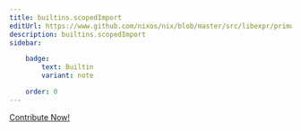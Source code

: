 ```yaml
---
title: builtins.scopedImport
editUrl: https://www.github.com/nixos/nix/blob/master/src/libexpr/primops.cc
description: builtins.scopedImport
sidebar:

    badge:
        text: Builtin
        variant: note

    order: 0
---
```


<a href="https://www.github.com/nixos/nix/blob/master/src/libexpr/primops.cc">Contribute Now!</a>



